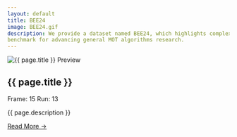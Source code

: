 ```yaml
---
layout: default
title: BEE24
image: BEE24.gif
description: We provide a dataset named BEE24, which highlights complex motion patterns, serving as a challenging
benchmark for advancing general MOT algorithms research.
---
```


<div class="dataset-container">
    <div class="dataset-media">
        <img src="{{ site.baseurl }}/assets/images/datasets/{{ page.image }}" alt="{{ page.title }} Preview"
            class="dataset-preview">
    </div>
    <div class="dataset-content">
        <h2>{{ page.title }}</h2>
        <div class="dataset-meta">
            <span class="meta-item">Frame: 15</span>
            <span class="meta-item">Run: 13</span>
        </div>
        <p class="dataset-description">
            {{ page.description }}
        </p>
        <a href="#your-details-page" class="view-details">Read More →</a>
    </div>
</div>